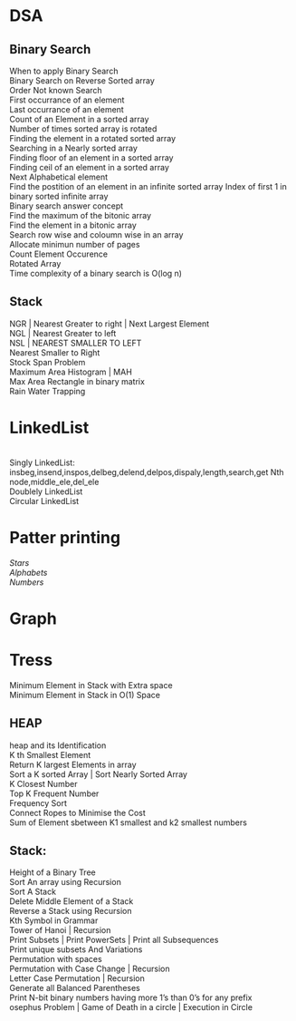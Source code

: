 # DSA

## Binary Search <br>
When to apply Binary Search <br>
Binary Search on Reverse Sorted array<br>
Order Not known Search <br>
First occurrance of an element <br>
Last occurrance of an element <br>
Count of an Element in a sorted array <br>
Number of times sorted array is rotated <br>
Finding the element in a rotated sorted array <br>
Searching in a Nearly sorted array <br>
Finding floor of an element in a sorted array <br>
Finding ceil of an element in a sorted array <br>
Next Alphabetical element <br>
Find the postition of an element in an infinite sorted array
Index of first 1 in binary sorted infinite array <br>
Binary search answer concept <br>
Find the maximum of the bitonic array <br>
Find the element in a bitonic array <br>
Search row wise and coloumn wise in an array <br>
Allocate minimun number of pages <br>
Count Element Occurence <br>
Rotated Array <br>
Time complexity of a binary search is O(log n) <br>

## Stack
NGR | Nearest Greater to right | Next Largest Element <br>
NGL | Nearest Greater to left <br>
NSL | NEAREST SMALLER TO LEFT <br>
Nearest Smaller to Right <br>
Stock Span Problem <br>
Maximum Area Histogram | MAH <br>
 Max Area Rectangle in binary matrix <br>
Rain Water Trapping <br>

# LinkedList
<br>
Singly LinkedList: insbeg,insend,inspos,delbeg,delend,delpos,dispaly,length,search,get Nth node,middle_ele,del_ele<br>
Doublely LinkedList<br>
Circular LinkedList<br>

# Patter printing
*Stars* <br>
*Alphabets*  <br>
*Numbers*  <br>
# Graph

# Tress


Minimum Element in Stack with Extra space <br>
Minimum Element in Stack in O(1) Space <br>

## HEAP 
heap and its Identification <br>
K th Smallest Element <br>
Return K largest Elements in array <br>
Sort a K sorted Array | Sort Nearly Sorted Array <br>
K Closest Number <br>
Top K Frequent Number <br>
Frequency Sort <br>
Connect Ropes to Minimise the Cost <br>
Sum of Element sbetween K1 smallest and k2 smallest numbers <br>


## Stack:
Height of a Binary Tree <br>
Sort An array using Recursion <br>
Sort A Stack <br>
Delete Middle Element of a Stack <br>
Reverse a Stack using Recursion <br>
Kth Symbol in Grammar <br>
Tower of Hanoi | Recursion <br>
Print Subsets | Print PowerSets | Print all Subsequences <br>
Print unique subsets And Variations <br>
Permutation with spaces <br>
Permutation with Case Change | Recursion <br>
Letter Case Permutation | Recursion <br>
Generate all Balanced Parentheses <br>
Print N-bit binary numbers having more 1’s than 0’s for any prefix <br>
osephus Problem | Game of Death in a circle | Execution in Circle <br>



















